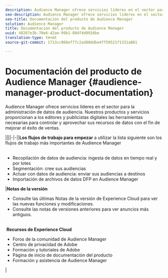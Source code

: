 ```yaml
---
description: Audience Manager ofrece servicios líderes en el sector para la administración de datos de audiencia. Nuestros productos y servicios proporcionan a los editores y publicistas digitales las herramientas necesarias para controlar y aprovechar sus recursos de datos con el fin de mejorar el éxito de ventas.
seo-description: Audience Manager ofrece servicios líderes en el sector para la administración de datos de audiencia. Nuestros productos y servicios proporcionan a los editores y publicistas digitales las herramientas necesarias para controlar y aprovechar sus recursos de datos con el fin de mejorar el éxito de ventas.
seo-title: Documentación del producto de Audience Manager
solution: Audience Manager
title: Documentación del producto de Audience Manager
uuid: 48267e3b-70e6-42ae-99b1-884f4d0916be
translation-type: tm+mt
source-git-commit: 1713cc966ef77c2ad80ddbe47f59521f1331a881

---
```



# Documentación del producto de Audience Manager {#audience-manager-product-documentation}

Audience Manager ofrece servicios líderes en el sector para la administración de datos de audiencia. Nuestros productos y servicios proporcionan a los editores y publicistas digitales las herramientas necesarias para controlar y aprovechar sus recursos de datos con el fin de mejorar el éxito de ventas.


||||-|-||**Los flujos de trabajo para empezar** a utilizar la lista siguiente son los flujos de trabajo más importantes de Audience Manager <br><br> <ul><li>Recopilación de datos de audiencia: ingesta de datos en tiempo real y por lotes</li><li>Segmentación: cree sus audiencias</li><li>Actuar con datos de audiencia: enviar sus audiencias a destinos</li><li>Importación de archivos de datos DFP en Audience Manager</li></ul> |**Notas de la versión** <ul><li>Consulte las últimas Notas de la versión de Experience Cloud para ver las nuevas funciones y modificaciones.</li> <li>Consulte las notas de versiones anteriores para ver anuncios más antiguos. </li></ul> <br> **Recursos de Experience Cloud** <ul><li>Foros de la comunidad de Audience Manager</li> <li>Centro de privacidad de Adobe</li> <li>Formación y tutoriales de Adobe</li> <li>Página de inicio de documentación del producto </li> <li>Formación y asistencia de Audience Manager</li></ul>|
